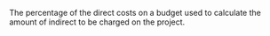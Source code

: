 The percentage of the direct costs on a budget used to calculate the amount of indirect to be charged on the project.
